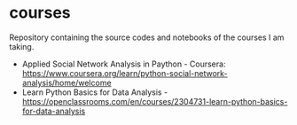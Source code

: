 # courses
Repository containing the source codes and notebooks of the courses I am taking.

* Applied Social Network Analysis in Paython - Coursera: https://www.coursera.org/learn/python-social-network-analysis/home/welcome
* Learn Python Basics for Data Analysis - https://openclassrooms.com/en/courses/2304731-learn-python-basics-for-data-analysis
